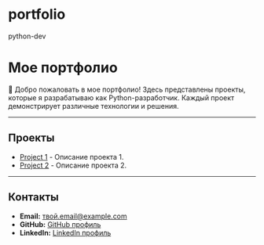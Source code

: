 # portfolio
python-dev
# Мое портфолио

👋 Добро пожаловать в мое портфолио! Здесь представлены проекты, которые я разрабатываю как Python-разработчик. Каждый проект демонстрирует различные технологии и решения.

---

## Проекты

- [Project 1](projects/project1) - Описание проекта 1.
- [Project 2](projects/project2) - Описание проекта 2.

---

## Контакты

- **Email:** твой.email@example.com
- **GitHub:** [GitHub профиль](https://github.com/username)
- **LinkedIn:** [LinkedIn профиль](https://linkedin.com/in/username)
